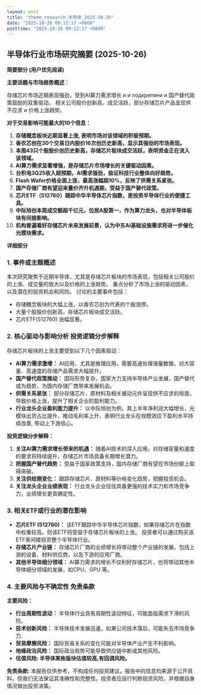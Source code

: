 ```yaml
---
layout: post
title: "theme_research_半导体_2025-10-26"
date: "2025-10-26 09:12:17 +0800"
posttime: "2025-10-26 09:12:17 +0800"
---
```


## 半导体行业市场研究摘要 (2025-10-26)

**简要部分 (用户优先阅读)**

**主要话题与市场趋势概述：**

存储芯片市场近期表现强劲，受到AI算力需求增长 и и подкрепяни и
国产替代政策鼓励的双重驱动。 相关公司股价创新高，成交活跃，部分存储芯片产品呈现供不应求 и
价格上涨趋势。

**对于交易影响可能最大的10个信息：**

1.  **存储概念板块近期显著上涨, 表明市场对该领域的积极预期。**
2.  **香农芯创在30个交易日内股价16次创历史新高，显示其强劲的市场表现。**
3.  **本周43只个股股价创历史新高，存储芯片板块成交活跃，表明资金正在流入该领域。**
4.  **AI算力需求显著增强，是存储芯片市场增长的关键驱动因素。**
5.  **台积电3Q25收入超预期，AI需求强劲，验证科技行业整体向好趋势。**
6.  **Flash Wafer价格全面上涨，最高涨幅超10%，反映了供需关系紧张。**
7.  **国产存储厂商有望迎来量价齐升机遇期，受益于国产替代政策。**
8.  **芯片ETF（512760）跟踪中华半导体芯片指数，是投资半导体行业的便捷工具。**
9.  **中际旭创本周成交额超千亿元，位居A股第一，作为算力龙头，也对半导体板块有间接影响。**
10. **机构普遍看好存储芯片未来发展前景，认为中东AI基础设施需求将进一步催化光模块需求。**

**详细部分**

### 1. 事件或主题概述

本次研究聚焦于近期半导体，尤其是存储芯片板块的市场表现，包括相关公司股价的上涨、成交量的放大以及价格的上涨趋势。 重点分析了市场上涨的驱动因素，以及潜在的投资机会和风险。 讨论的主要事件包括：
* 存储概念板块的大幅上涨，以香农芯创为代表的个股涨停。
* 大量个股股价创新高，存储芯片板块成交活跃。
* 芯片ETF(512760) 涨幅显著。

### 2. 核心驱动与影响分析 投资逻辑分步解释

存储芯片板块的上涨主要受到以下几个因素驱动：

*   **AI算力需求激增：** AI应用，尤其是推理应用，需要高速处理海量数据，对大容量、高速度的存储产品需求大幅提升。
*   **国产替代政策推动：** 国际形势复杂，国家大力支持半导体产业发展，国产替代成为趋势，为国内存储厂商带来发展机会。
*   **供需关系紧张：** 部分存储芯片，原材料及相关被动元件呈现供不应求的局面，导致价格上涨，提升了相关企业的盈利能力。
*   **行业龙头企业盈利能力提升：** 以中际旭创为例，其上半年净利润大幅增长，光模块出货占比提升，推动毛利率上升，表明行业龙头在规模效应下盈利水平持续改善, 带动上下游信心。

**投资逻辑分步解释：**

1.  **关注AI算力需求增长带来的机遇：** 随着AI技术的深入应用，对存储容量和速度的要求将持续提升，存储芯片市场具备长期增长潜力。
2.  **把握国产替代趋势：**  受益于国家政策支持，国内存储厂商有望在市场份额上取得突破。
3.  **关注供给侧变化：**  跟踪存储芯片、原材料等价格变化趋势，把握投资机会。
4.  **关注龙头企业业绩表现：**  行业龙头企业往往具备更强的技术实力和市场竞争力，业绩增长更具确定性。

### 3. 相关ETF或行业的潜在影响

*   **芯片ETF (512760)：** 该ETF跟踪中华半导体芯片指数，如果存储芯片在指数中权重较高，则该ETF将受益于存储芯片板块的上涨。 投资者可以通过购买该ETF来间接投资整个半导体行业。
*   **存储芯片产业链：**  存储芯片厂商的业绩增长将带动整个产业链的发展，包括上游的设备、材料供应商，以及下游的应用厂商。
*   **其他半导体细分领域：**  AI算力需求的增长不仅利好存储芯片，也将带动其他半导体细分领域的发展，如CPU、GPU 等。

### 4. 主要风险与不确定性 免责条款

**主要风险：**

*   **行业周期性波动：** 半导体行业具有周期性波动特征，可能面临需求下滑的风险。
*   **技术创新风险：** 半导体技术发展迅速，如果公司技术落后，可能失去市场竞争力.
*   **贸易摩擦风险：** 国际贸易关系的变化可能对半导体产业产生不利影响。
*   **地缘政治风险：** 国际政治局势可能导致供应链中断或其他风险。
*   **估值风险: 半导体某些版块估值较高,有回调风险。**

**免责条款:**
本报告仅供参考，不构成任何投资建议。报告中的信息均来源于公开资料，但我们无法保证其准确性和完整性。投资者应自行判断投资风险，并根据自身情况做出投资决策。